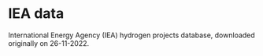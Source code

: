# IEA data
International Energy Agency (IEA) hydrogen projects database, downloaded originally on 26-11-2022.

